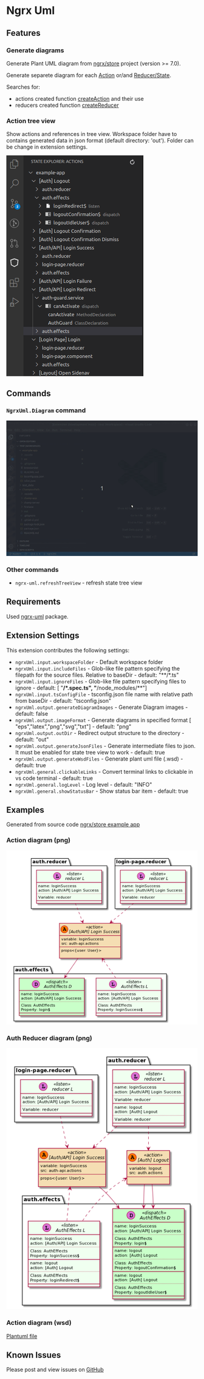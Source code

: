 # Ngrx Uml

## Features

### Generate diagrams
Generate Plant UML diagram from [ngrx/store](https://ngrx.io) project (version >= 7.0).

Generate separete diagram for each [Action](https://ngrx.io/guide/store/actions) or/and [Reducer/State](https://ngrx.io/guide/store/reducers).

Searches for:
- actions created function [createAction](https://ngrx.io/api/store/createAction) and their use
- reducers created function  [createReducer](https://ngrx.io/api/store/createReducer)

### Action tree view

Show actions and references in tree view. Workspace folder have to contains generated data in json format (default directory: 'out'). Folder can be change in extension settings.

![Actions tree view](assets/examples/actions-tree.png)

## Commands

### `NgrxUml.Diagram` command
![Generate diagram command](assets/examples/vscode-ngrx-uml.gif)

### Other commands 
* `ngrx-uml.refreshTreeView` - refresh state tree view

## Requirements

Used [ngrx-uml](https://www.npmjs.com/package/ngrx-uml) package.

## Extension Settings

This extension contributes the following settings:
* `ngrxUml.input.workspaceFolder` - Default workspace folder
* `ngrxUml.input.includeFiles` - Glob-like file pattern specifying the filepath for the source files. Relative to baseDir - default:  "**/*.ts"
* `ngrxUml.input.ignoreFiles` - Glob-like file pattern specifying files to ignore - default:  [ "**/*.spec.ts", "**/node_modules/**"]
* `ngrxUml.input.tsConfigFile` - tsconfig.json file name with relative path from baseDir - default:  "tsconfig.json"
* `ngrxUml.output.generateDiagramImages` - Generate Diagram images - default:  false
* `ngrxUml.output.imageFormat` - Generate diagrams in specified format  [  "eps","latex","png","svg","txt"] - default:  "png"
* `ngrxUml.output.outDir` -  Redirect output structure to the directory - default:  "out"
* `ngrxUml.output.generateJsonFiles` - Generate intermediate files to json. It must be enabled for state tree view to work - default: true
* `ngrxUml.output.generateWsdFiles` - Generate plant uml file (.wsd) - default:  true
* `ngrxUml.general.clickableLinks` -  Convert terminal links to clickable in vs code terminal - default:  true
* `ngrxUml.general.logLevel` - Log level - default:  "INFO"
* `ngrxUml.general.showStatusBar` -  Show status bar item - default: true

## Examples

Generated from source code [ngrx/store example app](https://github.com/ngrx/platform/tree/master/projects/example-app) 

### Action diagram (png)

![Action diagram](assets/examples/_Auth-API_Login-Success.png)

### Auth Reducer diagram (png)

![Reducer diagram](assets/examples/auth.reducer_reducer.png)

### Action diagram (wsd) 

[Plantuml file](assets/examples/_Auth-API_Login-Success.wsd)

## Known Issues

Please post and view issues on [GitHub](https://github.com/immament/vscode-ngrx-uml/issues)